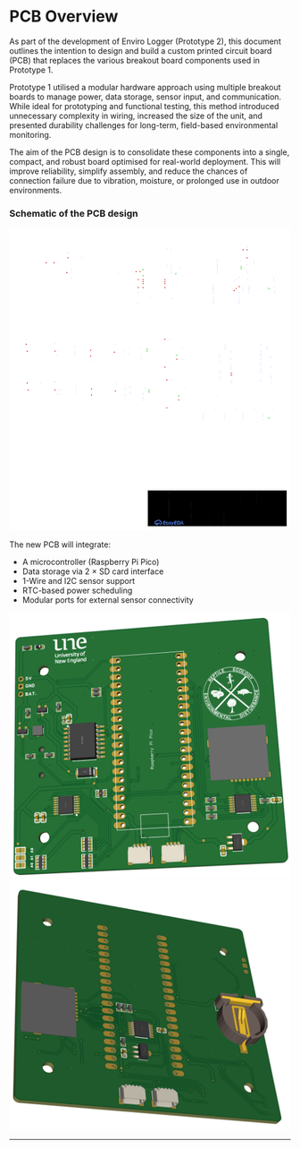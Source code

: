 # PCB Overview

As part of the development of Enviro Logger (Prototype 2), this document outlines the intention to design and build a custom printed circuit board (PCB) that replaces the various breakout board components used in Prototype 1.

Prototype 1 utilised a modular hardware approach using multiple breakout boards to manage power, data storage, sensor input, and communication. While ideal for prototyping and functional testing, this method introduced unnecessary complexity in wiring, increased the size of the unit, and presented durability challenges for long-term, field-based environmental monitoring.

The aim of the PCB design is to consolidate these components into a single, compact, and robust board optimised for real-world deployment. This will improve reliability, simplify assembly, and reduce the chances of connection failure due to vibration, moisture, or prolonged use in outdoor environments.

### Schematic of the PCB design

![Schematic of the PCB design](PCB_images/schematic.svg)

The new PCB will integrate:
- A microcontroller (Raspberry Pi Pico)
- Data storage via 2 × SD card interface
- 1-Wire and I2C sensor support
- RTC-based power scheduling
- Modular ports for external sensor connectivity

![front PCB design](PCB_images/front.png)
![back PCB design](PCB_images/back.png)

---

